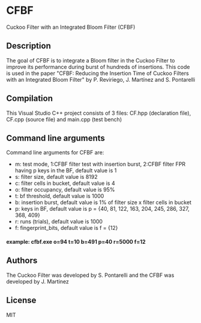 # CFBF
Cuckoo Filter with an Integrated Bloom Filter (CFBF)

## Description

The goal of CFBF is to integrate a Bloom filter in the Cuckoo Filter to improve its performance during burst of hundreds of insertions. This code is used in the paper "CFBF: Reducing the Insertion Time of Cuckoo Filters with an Integrated Bloom Filter" by P. Reviriego, J. Martínez and S. Pontarelli

## Compilation

This Visual Studio C++ project consists of 3 files: CF.hpp (declaration file), CF.cpp (source file) and main.cpp (test bench)

## Command line arguments

Command line arguments for CFBF are:

- m: test mode, 1:CFBF filter test with insertion burst, 2:CFBF filter FPR having p keys in the BF, default value is 1
- s: filter size, default value is 8192
- c: filter cells in bucket, default value is 4
- o: filter occupancy, default value is 95%
- t: bf threshold, default value is 1000
- b: insertion burst, default value is 1% of filter size x filter cells in bucket
- p: keys in BF, default value is p = {40, 81, 122, 163, 204, 245, 286, 327, 368, 409}
- r: runs (trials), default value is 1000
- f: fingerprint_bits, default value is f = {12}

#### example: cfbf.exe o=94 t=10 b=491 p=40 r=5000 f=12

## Authors

The Cuckoo Filter was developed by S. Pontarelli and the CFBF was developed by J. Martinez

## License

MIT
